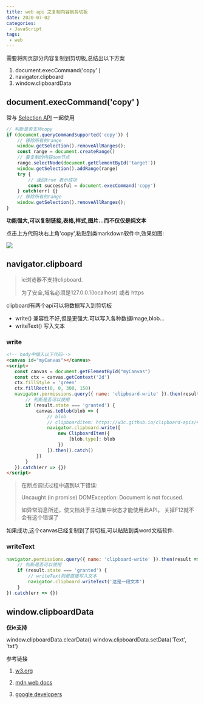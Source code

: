 ```yaml
---
title: web api 之复制内容到剪切板
date: 2020-07-02
categories:
 - JavaScript
tags:
 - web
---
```


需要将网页部分内容复制到剪切板,总结出以下方案

1. document.execCommand('copy' )
2. navigator.clipboard
3. window.clipboardData

## document.execCommand('copy' )

常与  [Selection API](https://developer.mozilla.org/en-US/docs/Web/API/Selection)  一起使用

```js
// 判断是否支持copy
if (document.queryCommandSupported('copy')) {
    // 移除所有的range
    window.getSelection().removeAllRanges();
    const range = document.createRange()
    // 要复制的内容dom节点
    range.selectNode(document.getElementById('target'))
    window.getSelection().addRange(range)
    try {
        // 返回true 表示成功
        const successful = document.execCommand('copy')
    } catch(err) {}
    // 移除所有的range
    window.getSelection().removeAllRanges();
}
```

**功能强大,可以复制链接,表格,样式,图片...而不仅仅是纯文本**

点击上方代码块右上角'copy',粘贴到类markdown软件中,效果如图:

<img class="zoom-custom-imgs" src="https://s1.ax1x.com/2020/07/05/UShdVP.png">

## navigator.clipboard

> ie浏览器不支持clipboard.
>
> 为了安全,域名必须是127.0.0.1(localhost) 或者 https

clipboard有两个api可以将数据写入到剪切板

- write() 兼容性不好,但是更强大.可以写入各种数据image,blob...
- writeText() 写入文本

### write

```html
<!-- body中插入以下代码-->
<canvas id="myCanvas"></canvas>
<script>
   const canvas = document.getElementById("myCanvas")
   const ctx = canvas.getContext('2d')
   ctx.fillStyle = 'green'
   ctx.fillRect(0, 0, 300, 150)
   navigator.permissions.query({ name: 'clipboard-write' }).then(result => {
       // 判断是否可以使用
       if (result.state === 'granted') {
           canvas.toBlob(blob => {
               // blob
               // clipboarditem: https://w3c.github.io/clipboard-apis/#clipboarditem
               navigator.clipboard.write([
                   new ClipboardItem({
                       [blob.type]: blob
                   })
               ]).then().catch()
           })
       }
   }).catch(err => {})
</script>
```

> 在断点调试过程中遇到以下错误:
>
> Uncaught (in promise) DOMException: Document is not focused.
>
>  如异常消息所述，使文档处于主动集中状态才能使用此API。 关掉F12就不会有这个错误了

如果成功,这个canvas已经复制到了剪切板,可以粘贴到类word文档软件.

### writeText

```js
navigator.permissions.query({ name: 'clipboard-write' }).then(result => {
    // 判断是否可以使用
    if (result.state === 'granted') {
        // writeText则是直接写入文本
        navigator.clipboard.writeText('这是一段文本')
    }
}).catch(err => {})
```

## window.clipboardData

**仅ie支持**

window.clipboardData.clearData()
window.clipboardData.setData('Text', 'txt')

参考链接

1. [w3.org](https://www.w3.org/TR/clipboard-apis/)

2. [mdn web docs]( https://developer.mozilla.org/en-US/docs/Web/API/Clipboard/)

3. [google developers](https://developers.google.com/web/updates/2015/04/cut-and-copy-commands )
